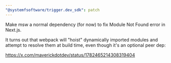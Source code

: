 ```yaml
---
"@systemfsoftware/trigger.dev_sdk": patch
---
```


Make msw a normal dependency (for now) to fix Module Not Found error in Next.js.

It turns out that webpack will "hoist" dynamically imported modules and attempt to resolve them at build time, even though it's an optional peer dep:

https://x.com/maverickdotdev/status/1782465214308319404
